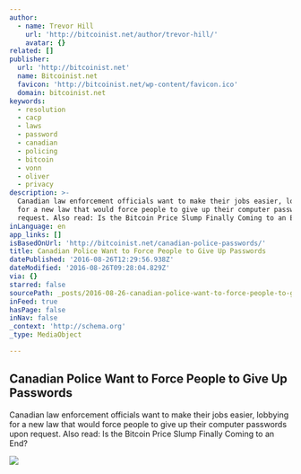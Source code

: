 ```yaml
---
author:
  - name: Trevor Hill
    url: 'http://bitcoinist.net/author/trevor-hill/'
    avatar: {}
related: []
publisher:
  url: 'http://bitcoinist.net'
  name: Bitcoinist.net
  favicon: 'http://bitcoinist.net/wp-content/favicon.ico'
  domain: bitcoinist.net
keywords:
  - resolution
  - cacp
  - laws
  - password
  - canadian
  - policing
  - bitcoin
  - vonn
  - oliver
  - privacy
description: >-
  Canadian law enforcement officials want to make their jobs easier, lobbying
  for a new law that would force people to give up their computer passwords upon
  request. Also read: Is the Bitcoin Price Slump Finally Coming to an End?
inLanguage: en
app_links: []
isBasedOnUrl: 'http://bitcoinist.net/canadian-police-passwords/'
title: Canadian Police Want to Force People to Give Up Passwords
datePublished: '2016-08-26T12:29:56.938Z'
dateModified: '2016-08-26T09:28:04.829Z'
via: {}
starred: false
sourcePath: _posts/2016-08-26-canadian-police-want-to-force-people-to-give-up-passwords.md
inFeed: true
hasPage: false
inNav: false
_context: 'http://schema.org'
_type: MediaObject

---
```

<article style=""><h1>Canadian Police Want to Force People to Give Up Passwords</h1><p>Canadian law enforcement officials want to make their jobs easier, lobbying for a new law that would force people to give up their computer passwords upon request. Also read: Is the Bitcoin Price Slump Finally Coming to an End?</p><img src="http://bitcoinist.net/wp-content/uploads/2016/08/1383640980_377679299-673x1024.jpeg" /></article>